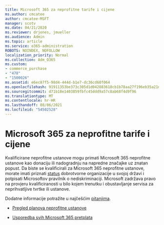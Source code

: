 ```yaml
---
title: Microsoft 365 za neprofitne tarife i cijene
ms.author: cmcatee
author: cmcatee-MSFT
manager: scotv
ms.date: 04/21/2020
ms.reviewer: drjones, jmueller
ms.audience: Admin
ms.topic: article
ms.service: o365-administration
ROBOTS: NOINDEX, NOFOLLOW
localization_priority: Normal
ms.collection: Adm_O365
ms.custom:
- commerce_purchase
- "478"
- "1500026"
ms.assetid: e6ec87f5-98d4-444d-b1e7-dc36cd60f064
ms.openlocfilehash: 91911353be373c305d1d042883618cb1b78aa27f196eb35a21d031113b61c4fb
ms.sourcegitcommit: d71b18e1403859fbfc45ddd9a57c8ab68f4d9f96
ms.translationtype: MT
ms.contentlocale: hr-HR
ms.lasthandoff: 08/06/2021
ms.locfileid: "54502528"
---
```

# <a name="microsoft-365-for-nonprofit-plans-and-pricing"></a>Microsoft 365 za neprofitne tarife i cijene

Kvalificirane neprofitne ustanove mogu primati Microsoft 365 neprofitne ustanove kao donaciju ili nadogradnju na napredne značajke uz znatan popust. Da biste se kvalificirali za Microsoft 365 neprofitne ustanove, morate imati priznati [status](https://go.microsoft.com/fwlink/p/?LinkID=330253) dobrotvorne organizacije u svojoj državi i potpisati Microsoftov pravilnik o nediskriminaciji. Microsoft zadržava pravo na provjeru kvalificiranosti u bilo kojem trenutku i obustavljanje servisa za neprihvatljive tvrtke ili ustanove.
  
Dodatne informacije potražite u najčešćim [pitanjima](https://products.office.com/nonprofit/office-365-nonprofit).
  
- [Pregled planova neprofitne ustanove](https://products.office.com/nonprofit/office-365-nonprofit-plans-and-pricing?tab=1)

- [Usporedba svih Microsoft 365 pretplata](https://products.office.com/business/compare-more-office-365-for-business-plans)